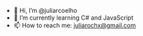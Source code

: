 - 👋 Hi, I’m @juliarcoelho
- 🌱 I’m currently learning C# and JavaScript
- 📫 How to reach me: juliarochx@gmail.com

<!---
juliarcoelho/juliarcoelho is a ✨ special ✨ repository because its `README.md` (this file) appears on your GitHub profile.
You can click the Preview link to take a look at your changes.
--->
